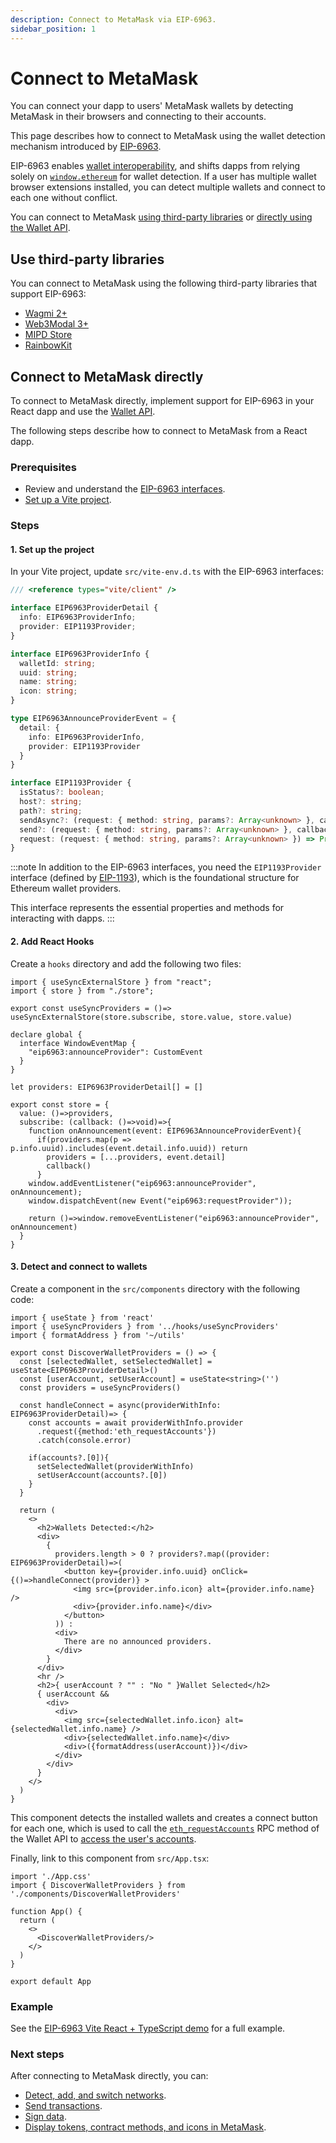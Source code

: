```yaml
---
description: Connect to MetaMask via EIP-6963.
sidebar_position: 1
---
```


# Connect to MetaMask

You can connect your dapp to users' MetaMask wallets by detecting MetaMask in their browsers and
connecting to their accounts.

This page describes how to connect to MetaMask using the wallet detection mechanism introduced by
[EIP-6963](https://eips.ethereum.org/EIPS/eip-6963).

EIP-6963 enables [wallet interoperability](../../concepts/wallet-interoperability.md), and shifts
dapps from relying solely on [`window.ethereum`](detect-metamask.md) for wallet detection.
If a user has multiple wallet browser extensions installed, you can detect multiple wallets and
connect to each one without conflict.

You can connect to MetaMask [using third-party libraries](#use-third-party-libraries) or
[directly using the Wallet API](#connect-to-metamask-directly).

## Use third-party libraries

You can connect to MetaMask using the following third-party libraries that support EIP-6963:

- [Wagmi 2+](https://wagmi.sh)
- [Web3Modal 3+](https://docs.walletconnect.com/web3modal/about)
- [MIPD Store](https://github.com/wevm/mipd)
- [RainbowKit](https://www.rainbowkit.com/)

## Connect to MetaMask directly

To connect to MetaMask directly, implement support for EIP-6963 in your React dapp and use the
[Wallet API](../../concepts/wallet-api.md).  

The following steps describe how to connect to MetaMask from a React dapp.

### Prerequisites

- Review and understand the [EIP-6963 interfaces](../../concepts/wallet-interoperability.md#eip-6963-interfaces).
- [Set up a Vite project](https://v3.vitejs.dev/guide/#scaffolding-your-first-vite-project).

### Steps

#### 1. Set up the project

In your Vite project, update `src/vite-env.d.ts` with the EIP-6963 interfaces:

```typescript title="vite-env.d.ts"
/// <reference types="vite/client" />

interface EIP6963ProviderDetail {
  info: EIP6963ProviderInfo;
  provider: EIP1193Provider;
}

interface EIP6963ProviderInfo {
  walletId: string;
  uuid: string;
  name: string;
  icon: string;
}

type EIP6963AnnounceProviderEvent = {
  detail: {
    info: EIP6963ProviderInfo,
    provider: EIP1193Provider
  }
}

interface EIP1193Provider {
  isStatus?: boolean;
  host?: string;
  path?: string;
  sendAsync?: (request: { method: string, params?: Array<unknown> }, callback: (error: Error | null, response: unknown) => void) => void
  send?: (request: { method: string, params?: Array<unknown> }, callback: (error: Error | null, response: unknown) => void) => void
  request: (request: { method: string, params?: Array<unknown> }) => Promise<unknown>
}
```

:::note
In addition to the EIP-6963 interfaces, you need the `EIP1193Provider` interface (defined by
[EIP-1193](https://eips.ethereum.org/EIPS/eip-1193)), which is the foundational structure for
Ethereum wallet providers.

This interface represents the essential properties and methods for interacting with dapps.
:::

#### 2. Add React Hooks

Create a `hooks` directory and add the following two files:

```tsx title="useSyncProviders.tsx"
import { useSyncExternalStore } from "react";
import { store } from "./store";

export const useSyncProviders = ()=> useSyncExternalStore(store.subscribe, store.value, store.value)
```

```tsx title="store.tsx"
declare global {
  interface WindowEventMap {
    "eip6963:announceProvider": CustomEvent
  }
}

let providers: EIP6963ProviderDetail[] = []

export const store = {
  value: ()=>providers,
  subscribe: (callback: ()=>void)=>{
    function onAnnouncement(event: EIP6963AnnounceProviderEvent){
      if(providers.map(p => p.info.uuid).includes(event.detail.info.uuid)) return
        providers = [...providers, event.detail]
        callback()
      }
    window.addEventListener("eip6963:announceProvider", onAnnouncement);
    window.dispatchEvent(new Event("eip6963:requestProvider"));
    
    return ()=>window.removeEventListener("eip6963:announceProvider", onAnnouncement)
  }
}
```

#### 3. Detect and connect to wallets

Create a component in the `src/components` directory with the following code:

```tsx title="DiscoverWalletProviders.tsx"
import { useState } from 'react'
import { useSyncProviders } from '../hooks/useSyncProviders'
import { formatAddress } from '~/utils'

export const DiscoverWalletProviders = () => {
  const [selectedWallet, setSelectedWallet] = useState<EIP6963ProviderDetail>()
  const [userAccount, setUserAccount] = useState<string>('')
  const providers = useSyncProviders()
  
  const handleConnect = async(providerWithInfo: EIP6963ProviderDetail)=> {
    const accounts = await providerWithInfo.provider
      .request({method:'eth_requestAccounts'})
      .catch(console.error)
      
    if(accounts?.[0]){
      setSelectedWallet(providerWithInfo)
      setUserAccount(accounts?.[0])
    }
  }
 
  return (
    <>
      <h2>Wallets Detected:</h2>
      <div>
        {
          providers.length > 0 ? providers?.map((provider: EIP6963ProviderDetail)=>(
            <button key={provider.info.uuid} onClick={()=>handleConnect(provider)} >
              <img src={provider.info.icon} alt={provider.info.name} />
              <div>{provider.info.name}</div>
            </button>
          )) :
          <div>
            There are no announced providers.
          </div>
        }
      </div>
      <hr />
      <h2>{ userAccount ? "" : "No " }Wallet Selected</h2>
      { userAccount &&
        <div>
          <div>
            <img src={selectedWallet.info.icon} alt={selectedWallet.info.name} />
            <div>{selectedWallet.info.name}</div>
            <div>({formatAddress(userAccount)})</div>
          </div>
        </div>
      }
    </>
  )
}
```

This component detects the installed wallets and creates a connect button for each one, which is
used to call the [`eth_requestAccounts`](/wallet/reference/eth_requestaccounts) RPC method of the
Wallet API to [access the user's accounts](access-accounts.md).

Finally, link to this component from `src/App.tsx`:

```tsx title="App.tsx"
import './App.css'
import { DiscoverWalletProviders } from './components/DiscoverWalletProviders'

function App() {
  return (
    <>
      <DiscoverWalletProviders/>
    </>
  )
}

export default App
```

### Example

See the [EIP-6963 Vite React + TypeScript demo](https://github.com/MetaMask/vite-react-ts-eip-6963/tree/main)
for a full example.

### Next steps

After connecting to MetaMask directly, you can:

- [Detect, add, and switch networks](../manage-networks).
- [Send transactions](../send-transactions.md).
- [Sign data](../sign-data/index.md).
- [Display tokens, contract methods, and icons in MetaMask](../display).
